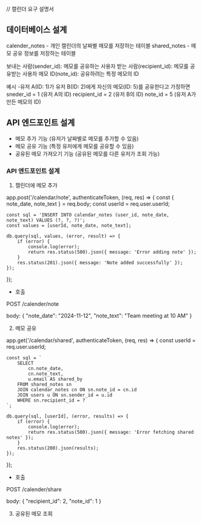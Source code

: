// 캘린더 요구 설명서

## 데이터베이스 설계
calender_notes - 개인 캘린더의 날짜별 메모를 저장하는 테이블
shared_notes - 메모 공유 정보를 저장하는 테이블

보내는 사람(sender_id): 메모를 공유하는 사용자
받는 사람(recipient_id): 메모를 공유받는 사용자
메모 ID(note_id): 공유하려는 특정 메모의 ID

예시
-유저 A(ID: 1)가 유저 B(ID: 2)에게 자신의 메모(ID: 5)를 공유한다고 가정하면
sneder_id = 1 (유저 A의 ID)
recipient_id = 2 (유저 B의 ID)
note_id = 5 (유저 A가 만든 메모의 ID)


## API 엔드포인트 설계
- 메모 추가 기능 (유저가 날짜별로 메모를 추가할 수 있음)
- 메모 공유 기능 (특정 유저에게 메모를 공유할 수 있음)
- 공유된 메모 가져오기 기능 (공유된 메모를 다른 유저가 조회 가능)

### API 엔드포인트 설계
1. 캘린더에 메모 추가

app.post('/calendar/note', authenticateToken, (req, res) => {
    const { note_date, note_text } = req.body;
    const userId = req.user.userId;

    const sql = 'INSERT INTO calendar_notes (user_id, note_date, note_text) VALUES (?, ?, ?)';
    const values = [userId, note_date, note_text];

    db.query(sql, values, (error, result) => {
        if (error) {
            console.log(error);
            return res.status(500).json({ message: 'Error adding note' });
        }
        res.status(201).json({ message: 'Note added successfully' });
    });
});

- 호출

POST /calender/note

body:
{
    "note_date": "2024-11-12",
    "note_text": "Team meeting at 10 AM"
}


2. 메모 공유

app.get('/calendar/shared', authenticateToken, (req, res) => {
    const userId = req.user.userId;

    const sql = `
        SELECT 
            cn.note_date, 
            cn.note_text, 
            u.email AS shared_by 
        FROM shared_notes sn
        JOIN calendar_notes cn ON sn.note_id = cn.id
        JOIN users u ON sn.sender_id = u.id
        WHERE sn.recipient_id = ?
    `;

    db.query(sql, [userId], (error, results) => {
        if (error) {
            console.log(error);
            return res.status(500).json({ message: 'Error fetching shared notes' });
        }
        res.status(200).json(results);
    });
});

- 호출

POST /calender/share

body:
{
    "recipient_id": 2,
    "note_id": 1
}


3. 공유된 메모 조회





